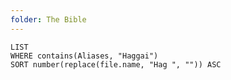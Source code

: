 ```yaml
---
folder: The Bible
---
```


```dataview
LIST 
WHERE contains(Aliases, "Haggai")
SORT number(replace(file.name, "Hag ", "")) ASC
```
 
